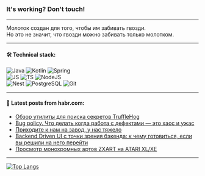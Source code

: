 ### It's working? Don't touch!

---
Молоток создан для того, чтобы им забивать гвозди. <br>
Но это не значит, что гвозди можно забивать только молотком.

---

#### 🛠️ Technical stack:

![Java](https://img.shields.io/badge/Java-informational?logo=Oracle&style=flat&logoColor=white&color=FF4500)
![Kotlin](https://img.shields.io/badge/Kotlin-informational?logo=Kotlin&style=flat&logoColor=white&color=774D97)
![Spring](https://img.shields.io/badge/SpringBoot-informational?logo=SpringBoot&style=flat&logoColor=white&color=6DB33F) <br>
![JS](https://img.shields.io/badge/JS-informational?logo=javaScript&style=flat&logoColor=black&color=F7Df1E)
![TS](https://img.shields.io/badge/TypeScript-informational?logo=typeScript&style=flat&logoColor=black&color=0667A8)
![NodeJS](https://img.shields.io/badge/NodeJS-informational?logo=node.js&style=flat&logoColor=white&color=70A760) <br>
![Nest](https://img.shields.io/badge/NestJS-informational?logo=NestJS&style=flat&logoColor=white&color=E0234E)
![PostgreSQL](https://img.shields.io/badge/PostgreSQL-informational?logo=PostgreSQL&style=flat&logoColor=white&color=DAA520)
![Git](https://img.shields.io/badge/Git-informational?logo=git&style=flat&logoColor=white&color=778899)

___

#### 💬 Latest posts from habr.com:

<!-- BLOG-POST-LIST:START -->
- [Обзор утилиты для поиска секретов TruffleHog](https://habr.com/ru/companies/first/articles/770898/?utm_source=habrahabr&utm_medium=rss&utm_campaign=770898)
- [Bug policy. Что делать когда работа с дефектами — это хаос и ужас](https://habr.com/ru/articles/770926/?utm_source=habrahabr&utm_medium=rss&utm_campaign=770926)
- [Приходите к нам на завод, у нас тяжело](https://habr.com/ru/companies/omk-it/articles/770786/?utm_source=habrahabr&utm_medium=rss&utm_campaign=770786)
- [Backend Driven UI с точки зрения бэкенда: к чему готовиться, если вы решили на него перейти](https://habr.com/ru/companies/yandex/articles/768282/?utm_source=habrahabr&utm_medium=rss&utm_campaign=768282)
- [Просмотр монохромных артов ZXART на ATARI XL/XE](https://habr.com/ru/articles/768868/?utm_source=habrahabr&utm_medium=rss&utm_campaign=768868)
<!-- BLOG-POST-LIST:END -->

---
[![Top Langs](https://github-readme-stats-git-master-advtsetting-gmailcom.vercel.app/api/top-langs/?username=zloylis&langs_count=10&hide_title=false&title_color=e6edf3&size_weight=0.5&count_weight=0.5&layout=compact&hide_border=true&theme=dracula)](https://github.com/zloylis)

<!-- ![GitHub stats](https://github-readme-stats-git-master-advtsetting-gmailcom.vercel.app/api?username=zloylis&show_icons=true&hide_border=true&theme=dracula&hide_title=true&include_all_commits=true&count_private=true&hide=contribs&hide_rank=true) -->
